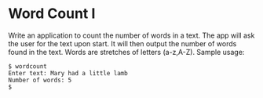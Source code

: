 # Word Count I

Write an application to count the number of words in a text. The app will ask the user for the text upon start. 
It will then output the number of words found in the text. Words are stretches of letters (a-z,A-Z). Sample usage:

```shell
$ wordcount
Enter text: Mary had a little lamb
Number of words: 5
$
```